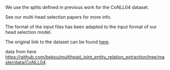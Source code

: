 We use the splits defined in previous work for the CoNLL04 dataset. 

See our multi-head selection papers for more info. 

The format of the input files has been adapted to the input format of our head selection model. 

The original link to the dataset can be found [here](http://cogcomp.org/Data/ER/conll04.corp).

data from here https://github.com/bekou/multihead_joint_entity_relation_extraction/tree/master/data/CoNLL04